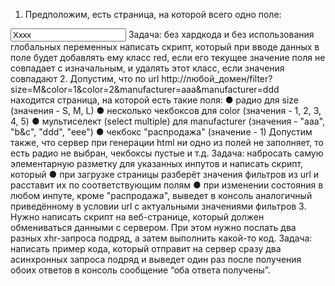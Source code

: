 1. Предположим, есть страница, на которой всего одно поле:
<style>.red {color: red;}</style>
<input type="text" name="name" id="name_input" value="Xxxx">
Задача: без хардкода и без использования глобальных переменных написать скрипт,
который при вводе данных в поле будет добавлять ему класс red, если его текущее
значение поля не совпадает с изначальным, и удалять этот класс, если значения
совпадают
2. Допустим, что по url
http://любой_домен/filter?size=M&color=1&color=2&manufacturer=aaa&manufacturer=ddd
находится страница, на которой есть такие поля:
● радио для size (значения - S, M, L)
● несколько чекбоксов для color (значения - 1, 2, 3, 4, 5)
● мультиселект (select multiple) для manufacturer (значения - "aaa", "b&c", "ddd",
"eee")
● чекбокс "распродажа" (значение - 1)
Допустим также, что сервер при генерации html ни одно из полей не заполняет, то есть
радио не выбран, чекбоксы пустые и т.д.
Задача: набросать самую элементарную разметку для указанных инпутов и написать
скрипт, который
● при загрузке страницы разберёт значения фильтров из url и расставит их по
соответствующим полям
● при изменении состояния в любом инпуте, кроме "распродажа", выведет в
консоль аналогичный приведённому в условии url с актуальными значениями
фильтров
3. Нужно написать скрипт на веб-странице, который должен обмениваться данными с
сервером. При этом нужно послать два разных xhr-запроса подряд, а затем выполнить
какой-то код.
Задача: написать пример кода, который отправит на сервер сразу два асинхронных
запроса подряд и выведет один раз после получения обоих ответов в консоль
сообщение “оба ответа получены”.
